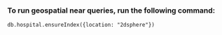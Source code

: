 ### To run geospatial near queries, run the following command: ###

```
db.hospital.ensureIndex({location: "2dsphere"})
```
